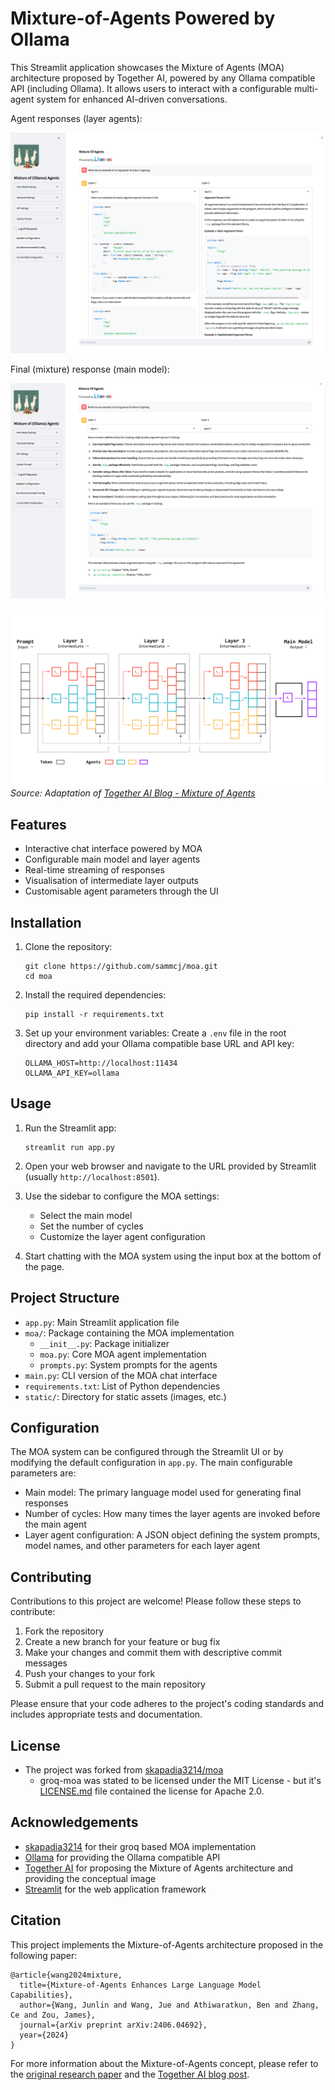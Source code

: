 # Mixture-of-Agents Powered by Ollama

This Streamlit application showcases the Mixture of Agents (MOA) architecture proposed by Together AI, powered by any Ollama compatible API (including Ollama). It allows users to interact with a configurable multi-agent system for enhanced AI-driven conversations.

Agent responses (layer agents):

![](screenshot-agents-response.png)

Final (mixture) response (main model):

![](screenshot-main-response.png)

![MOA Architecture](./static/moa.svg)
*Source: Adaptation of [Together AI Blog - Mixture of Agents](https://www.together.ai/blog/together-moa)*

## Features

- Interactive chat interface powered by MOA
- Configurable main model and layer agents
- Real-time streaming of responses
- Visualisation of intermediate layer outputs
- Customisable agent parameters through the UI

## Installation

1. Clone the repository:
   ```
   git clone https://github.com/sammcj/moa.git
   cd moa
   ```

2. Install the required dependencies:
   ```
   pip install -r requirements.txt
   ```

3. Set up your environment variables:
   Create a `.env` file in the root directory and add your Ollama compatible base URL and API key:
   ```
   OLLAMA_HOST=http://localhost:11434
   OLLAMA_API_KEY=ollama
   ```

## Usage

1. Run the Streamlit app:
   ```
   streamlit run app.py
   ```

2. Open your web browser and navigate to the URL provided by Streamlit (usually `http://localhost:8501`).

3. Use the sidebar to configure the MOA settings:
   - Select the main model
   - Set the number of cycles
   - Customize the layer agent configuration

4. Start chatting with the MOA system using the input box at the bottom of the page.

## Project Structure

- `app.py`: Main Streamlit application file
- `moa/`: Package containing the MOA implementation
  - `__init__.py`: Package initializer
  - `moa.py`: Core MOA agent implementation
  - `prompts.py`: System prompts for the agents
- `main.py`: CLI version of the MOA chat interface
- `requirements.txt`: List of Python dependencies
- `static/`: Directory for static assets (images, etc.)

## Configuration

The MOA system can be configured through the Streamlit UI or by modifying the default configuration in `app.py`. The main configurable parameters are:

- Main model: The primary language model used for generating final responses
- Number of cycles: How many times the layer agents are invoked before the main agent
- Layer agent configuration: A JSON object defining the system prompts, model names, and other parameters for each layer agent

## Contributing

Contributions to this project are welcome! Please follow these steps to contribute:

1. Fork the repository
2. Create a new branch for your feature or bug fix
3. Make your changes and commit them with descriptive commit messages
4. Push your changes to your fork
5. Submit a pull request to the main repository

Please ensure that your code adheres to the project's coding standards and includes appropriate tests and documentation.

## License

- The project was forked from [skapadia3214/moa](https://github.com/skapadia3214/groq-moa)
  - groq-moa was stated to be licensed under the MIT License - but it's [LICENSE.md](https://github.com/skapadia3214/groq-moa/blob/d994651b3353d62471bd22dd30098dd7977161b5/LICENSE) file contained the license for Apache 2.0.

## Acknowledgements

- [skapadia3214](https://github.com/skapadia3214/groq-moa) for their groq based MOA implementation
- [Ollama](https://ollama.com/) for providing the Ollama compatible API
- [Together AI](https://www.together.ai/) for proposing the Mixture of Agents architecture and providing the conceptual image
- [Streamlit](https://streamlit.io/) for the web application framework

## Citation

This project implements the Mixture-of-Agents architecture proposed in the following paper:

```
@article{wang2024mixture,
  title={Mixture-of-Agents Enhances Large Language Model Capabilities},
  author={Wang, Junlin and Wang, Jue and Athiwaratkun, Ben and Zhang, Ce and Zou, James},
  journal={arXiv preprint arXiv:2406.04692},
  year={2024}
}
```

For more information about the Mixture-of-Agents concept, please refer to the [original research paper](https://arxiv.org/abs/2406.04692) and the [Together AI blog post](https://www.together.ai/blog/together-moa).
